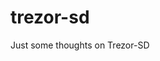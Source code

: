 <!--
# [rights]  Copyright 2021 brianddk at github https://github.com/brianddk
# [license] Apache 2.0 License https://www.apache.org/licenses/LICENSE-2.0
# [repo]    github.com/brianddk/trezor-sd
# [btc]     BTC-b32: bc1qwc2203uym96u0nmq04pcgqfs9ldqz9l3mz8fpj
# [tipjar]  github.com/brianddk/reddit/blob/master/tipjar/tipjar.txt
-->

# trezor-sd
Just some thoughts on Trezor-SD
